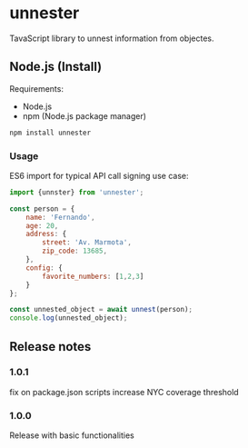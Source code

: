 # unnester

TavaScript library to unnest information from objectes.

## Node.js (Install)

Requirements:

- Node.js
- npm (Node.js package manager)

```bash
npm install unnester
```

### Usage

ES6 import for typical API call signing use case:

```javascript
import {unnster} from 'unnester';

const person = {
    name: 'Fernando',
    age: 20,
    address: {
        street: 'Av. Marmota',
        zip_code: 13685,
    },
    config: {
        favorite_numbers: [1,2,3]
    }
};

const unnested_object = await unnest(person);
console.log(unnested_object);
```
## Release notes

### 1.0.1

fix on package.json scripts
increase NYC coverage threshold

### 1.0.0

Release with basic functionalities
